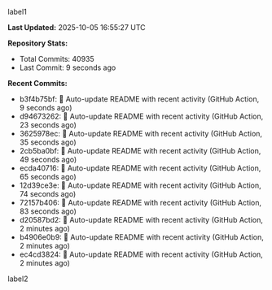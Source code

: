 
label1 
<!-- ACTIVITY_START -->
**Last Updated:** 2025-10-05 16:55:27 UTC

**Repository Stats:**
- Total Commits: 40935
- Last Commit: 9 seconds ago

**Recent Commits:**
- b3f4b75bf: 🤖 Auto-update README with recent activity (GitHub Action, 9 seconds ago)
- d94673262: 🤖 Auto-update README with recent activity (GitHub Action, 23 seconds ago)
- 3625978ec: 🤖 Auto-update README with recent activity (GitHub Action, 35 seconds ago)
- 2cb5ba0bf: 🤖 Auto-update README with recent activity (GitHub Action, 49 seconds ago)
- ecda40716: 🤖 Auto-update README with recent activity (GitHub Action, 65 seconds ago)
- 12d39ce3e: 🤖 Auto-update README with recent activity (GitHub Action, 74 seconds ago)
- 72157b406: 🤖 Auto-update README with recent activity (GitHub Action, 83 seconds ago)
- d20587bd2: 🤖 Auto-update README with recent activity (GitHub Action, 2 minutes ago)
- b4906e0b9: 🤖 Auto-update README with recent activity (GitHub Action, 2 minutes ago)
- ec4cd3824: 🤖 Auto-update README with recent activity (GitHub Action, 2 minutes ago)
<!-- ACTIVITY_END -->

label2
